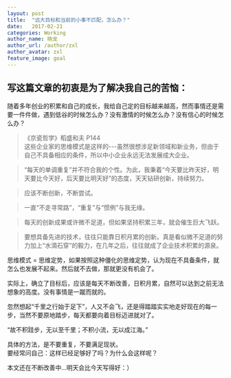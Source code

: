 ```yaml
---
layout: post
title:  "远大目标和当前的小事不匹配，怎么办？"
date:   2017-02-21
categories: Working
author_name: 晓龙
author_url: /author/zxl
author_avatar: zxl
feature_image: goal
---
```

## 写这篇文章的初衷是为了解决我自己的苦恼：  
随着多年创业的积累和自己的成长，我给自己定的目标越来越高，然而事情还是需要一件件做，遇到低谷的时候怎么办？没有激情的时候怎么办？没有信心的时候怎么办？  
 

>《京瓷哲学》稻盛和夫 P144  
> 这些企业家的思维模式是这样的---虽然很想涉足新领域和新业务，但由于自己不具备相应的条件，所以中小企业永远无法发展成大企业。

> “每天的单调重复”并不符合我的个性。为此，我秉着“今天要比昨天好，明天要比今天好，后天要比明天好”的态度，天天钻研创新，持续努力。

> 应该不断创新，不断尝试。

> 一直“不走寻常路”，“重复”与“惯例”与我无缘。

> 每天的创新成果或许微不足道，但如果坚持积累三年，就会催生巨大飞跃。

> 要想具备先进的技术，往往只能靠日积月累的创新。真是看似微不足道的努力加上“水滴石穿”的毅力，在几年之后，往往就成了企业技术积累的源泉。

   思维模式 = 思维定势，如果按照这种僵化的思维定势，认为现在不具备条件，就怎么也发展不起来。然后就不去做，那就更没有机会了。  
     
   实际上，确立了目标后，应该是每天不断改善，日积月累，自然可以达到之前无法想象的高度。没有事情是一蹴而就的。
    
   忽然想起“千里之行始于足下”，人又不会飞，还是得踏踏实实地走好现在的每一步，当然不要原地踏步，每天都要向着目标迈进就对了。  
   
   “故不积跬步，无以至千里；不积小流，无以成江海。”
       
   具体的方法，是不要重复，不要满足现状。  
   要经常问自己：这样已经足够好了吗？为什么会这样呢？  
  
  

  
本文还在不断改善中...明天会比今天写得好：）



